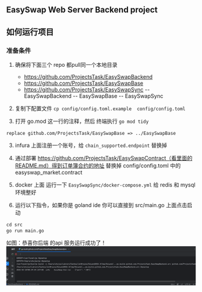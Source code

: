 ## EasySwap Web Server Backend project

## 如何运行项目

### 准备条件

1. 确保将下面三个 repo 都pull同一个本地目录
    - https://github.com/ProjectsTask/EasySwapBackend
    - https://github.com/ProjectsTask/EasySwapBase
    - https://github.com/ProjectsTask/EasySwapSync
    -- EasySwapBackend
    -- EasySwapBase
    -- EasySwapSync

2. 复制下配置文件 `cp config/config.toml.example  config/config.toml`

3. 打开 go.mod 这一行的注释，然后 终端执行 `go mod tidy`
```shell
replace github.com/ProjectsTask/EasySwapBase => ../EasySwapBase
```

3. infura 上面注册一个账号，给 `chain_supported.endpoint` 替换掉

4. 通过部署 https://github.com/ProjectsTask/EasySwapContract（看里面的README.md）得到订单簿合约的地址 替换掉 config/config.toml 中的 easyswap_market.contract 

5. docker 上面 运行一下 `EasySwapSync/docker-compose.yml` 给 redis 和 mysql 环境整好

6. 运行以下指令，如果你是 goland ide 你可以直接到 src/main.go 上面点击启动
   
```shell
cd src
go run main.go
```
如图：恭喜你后端 的api 服务运行成功了！
![img.png](img.png)
